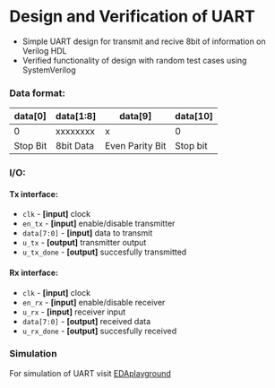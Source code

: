 # Design and Verification of UART

* Simple UART design for transmit and recive 8bit of information on Verilog HDL
* Verified functionality of design with random test cases using SystemVerilog

### Data format:

| data[0] | data[1:8] | data[9] | data[10] |
| --------| ----------| ------- | -------- |
|    0    |  xxxxxxxx |x|     0    | 
| Stop Bit| 8bit Data |Even Parity Bit|Stop bit| 
### I/O:
#### Tx interface:
* `clk` - **[input]** clock
* `en_tx` - **[input]** enable/disable transmitter
* `data[7:0]` - **[input]** data to transmit
* `u_tx` - **[output]** transmitter output
* `u_tx_done` - **[output]** succesfully transmitted

#### Rx interface:
* `clk` - **[input]** clock
* `en_rx` - **[input]** enable/disable receiver
* `u_rx` - **[input]** receiver input 
* `data[7:0]` - **[output]** received data
* `u_rx_done` - **[output]** succesfully received


### Simulation

For simulation of UART visit [EDAplayground](https://edaplayground.com/x/HNSN)
